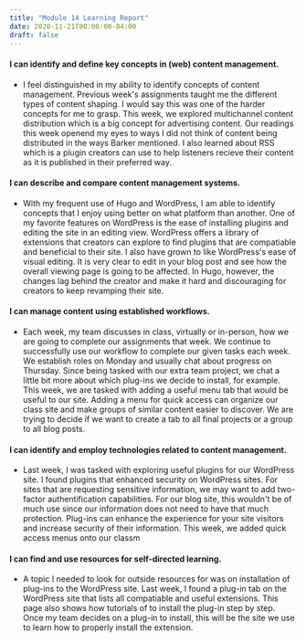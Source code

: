 ```yaml
---
title: "Module 14 Learning Report"
date: 2020-11-21T00:00:00-04:00
draft: false
---
```


#### I can identify and define key concepts in (web) content management.
- I feel distinguished in my ability to identify concepts of content management. Previous week's assignments taught me the different types of content shaping. I would say this was one of the harder concepts for me to grasp. This week, we explored multichannel content distribution which is a big concept for advertising content. Our readings this week openend my eyes to ways I did not think of content being distributed in the ways Barker mentioned. I also learned about RSS which is a plugin creators can use to help listeners recieve their content as it is published in their preferred way.

#### I can describe and compare content management systems.
- With my frequent use of Hugo and WordPress, I am able to identify concepts that I enjoy using better on what platform than another. One of my favorite features on WordPress is the ease of installing plugins and editing the site in an editing view. WordPress offers a library of extensions that creators can explore to find plugins that are compatiable and beneficial to their site. I also have grown to like WordPress's ease of visual editing. It is very clear to edit in your blog post and see how the overall viewing page is going to be affected. In Hugo, however, the changes lag behind the creator and make it hard and discouraging for creators to keep revamping their site. 

#### I can manage content using established workflows.
- Each week, my team discusses in class, virtually or in-person, how we are going to complete our assignments that week. We continue to successfully use our workflow to complete our given tasks each week. We establish roles on Monday and usually chat about progress on Thursday. Since being tasked with our extra team project, we chat a little bit more about which plug-ins we decide to install, for example. This week, we are tasked with adding a useful menu tab that would be useful to our site. Adding a menu for quick access can organize our class site and make groups of similar content easier to discover. We are trying to decide if we want to create a tab to all final projects or a group to all blog posts.

#### I can identify and employ technologies related to content management.
- Last week, I was tasked with exploring useful plugins for our WordPress site. I found plugins that enhanced security on WordPress sites. For sites that are requesting sensitive information, we may want to add two-factor authentification capabilities. For our blog site, this wouldn't be of much use since our information does not need to have that much protection. Plug-ins can enhance the experience for your site visitors and increase security of their information. This week, we added quick access menus onto our classm

#### I can find and use resources for self-directed learning.
- A topic I needed to look for outside resources for was on installation of plug-ins to the WordPress site. Last week, I found a plug-in tab on the WordPress site that lists all compatiable and useful extensions. This page also shows how tutorials of to install the plug-in step by step. Once my team decides on a plug-in to install, this will be the site we use to learn how to properly install the extension.
